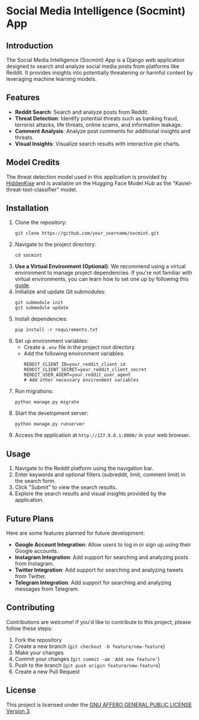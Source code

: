 

# Social Media Intelligence (Socmint) App

## Introduction
The Social Media Intelligence (Socmint) App is a Django web application designed to search and analyze social media posts from platforms like Reddit. It provides insights into potentially threatening or harmful content by leveraging machine learning models.

## Features
- **Reddit Search**: Search and analyze posts from Reddit.
- **Threat Detection**: Identify potential threats such as banking fraud, terrorist attacks, life threats, online scams, and information leakage.
- **Comment Analysis**: Analyze post comments for additional insights and threats.
- **Visual Insights**: Visualize search results with interactive pie charts.

## Model Credits
The threat detection model used in this application is provided by [HiddenKise](https://huggingface.co/HiddenKise/Kaviel-threat-text-classifier) and is available on the Hugging Face Model Hub as the "Kaviel-threat-text-classifier" model.

## Installation
1. Clone the repository:
   ```
   git clone https://github.com/your_username/socmint.git
   ```
2. Navigate to the project directory:
   ```
   cd socmint
   ```
3. **Use a Virtual Environment (Optional)**: We recommend using a virtual environment to manage project dependencies. If you're not familiar with virtual environments, you can learn how to set one up by following this [guide](https://docs.python.org/3/tutorial/venv.html). 
4. Initialize and update Git submodules:
   ```
   git submodule init
   git submodule update
   ```
5. Install dependencies:
   ```
   pip install -r requirements.txt
   ```
6. Set up environment variables:
   - Create a `.env` file in the project root directory.
   - Add the following environment variables:
     ```
     REDDIT_CLIENT_ID=your_reddit_client_id
     REDDIT_CLIENT_SECRET=your_reddit_client_secret
     REDDIT_USER_AGENT=your_reddit_user_agent
     # Add other necessary environment variables
     ```
7. Run migrations:
   ```
   python manage.py migrate
   ```
8. Start the development server:
   ```
   python manage.py runserver
   ```
9. Access the application at `http://127.0.0.1:8000/` in your web browser.

## Usage
1. Navigate to the Reddit platform using the navigation bar.
2. Enter keywords and optional filters (subreddit, limit, comment limit) in the search form.
3. Click "Submit" to view the search results.
4. Explore the search results and visual insights provided by the application.

## Future Plans
Here are some features planned for future development:
- **Google Account Integration**: Allow users to log in or sign up using their Google accounts.
- **Instagram Integration**: Add support for searching and analyzing posts from Instagram.
- **Twitter Integration**: Add support for searching and analyzing tweets from Twitter.
- **Telegram Integration**: Add support for searching and analyzing messages from Telegram.

## Contributing
Contributions are welcome! If you'd like to contribute to this project, please follow these steps:
1. Fork the repository
2. Create a new branch (`git checkout -b feature/new-feature`)
3. Make your changes
4. Commit your changes (`git commit -am 'Add new feature'`)
5. Push to the branch (`git push origin feature/new-feature`)
6. Create a new Pull Request

## License
This project is licensed under the [GNU AFFERO GENERAL PUBLIC LICENSE Version 3](LICENSE).
